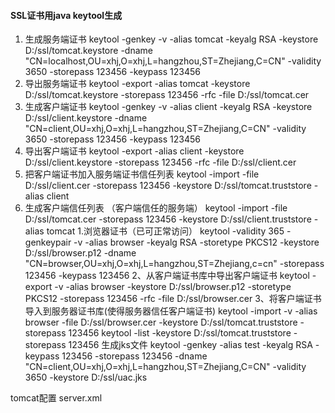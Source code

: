 #### SSL证书用java keytool生成

1. 生成服务端证书
keytool -genkey -v -alias tomcat -keyalg RSA -keystore D:/ssl/tomcat.keystore -dname "CN=localhost,OU=xhj,O=xhj,L=hangzhou,ST=Zhejiang,C=CN" -validity 3650 -storepass 123456 -keypass 123456
2. 导出服务端证书
keytool -export -alias tomcat -keystore D:/ssl/tomcat.keystore -storepass 123456 -rfc -file D:/ssl/tomcat.cer
3. 生成客户端证书
keytool -genkey -v -alias client -keyalg RSA -keystore D:/ssl/client.keystore -dname "CN=client,OU=xhj,O=xhj,L=hangzhou,ST=Zhejiang,C=CN" -validity 3650 -storepass 123456 -keypass 123456
4. 导出客户端证书
keytool -export -alias client -keystore D:/ssl/client.keystore -storepass 123456 -rfc -file D:/ssl/client.cer
5. 把客户端证书加入服务端证书信任列表
keytool -import -file D:/ssl/client.cer -storepass 123456 -keystore D:/ssl/tomcat.truststore -alias client
6. 生成客户端信任列表 （客户端信任的服务端）
keytool -import -file D:/ssl/tomcat.cer -storepass 123456 -keystore D:/ssl/client.truststore -alias tomcat
1.浏览器证书（已可正常访问）
keytool -validity 365 -genkeypair -v -alias browser -keyalg RSA -storetype PKCS12 -keystore D:/ssl/browser.p12 -dname "CN=browser,OU=xhj,O=xhj,L=hangzhou,ST=Zhejiang,c=cn" -storepass 123456 -keypass 123456
2、从客户端证书库中导出客户端证书
keytool -export -v -alias browser -keystore D:/ssl/browser.p12 -storetype PKCS12 -storepass 123456 -rfc -file D:/ssl/browser.cer
3、将客户端证书导入到服务器证书库(使得服务器信任客户端证书)
keytool -import -v -alias browser -file D:/ssl/browser.cer -keystore D:/ssl/tomcat.truststore -storepass 123456
keytool -list -keystore D:/ssl/tomcat.truststore -storepass 123456
生成jks文件
keytool -genkey -alias test -keyalg RSA -keypass 123456 -storepass 123456 -dname "CN=client,OU=xhj,O=xhj,L=hangzhou,ST=Zhejiang,C=CN" -validity 3650 -keystore D:/ssl/uac.jks





tomcat配置 server.xml
  <Connector port="8443" protocol="org.apache.coyote.http11.Http11NioProtocol"
   SSLEnabled="true" maxThreads="150" scheme="https"
   secure="true" clientAuth="true" sslProtocol="TLS"
   keystoreFile="D:\\ssl\\tomcat.keystore" keystorePass="123456"
   truststoreFile="D:\\ssl\\tomcat.truststore" truststorePass="123456" truststoreType="JKS"/>